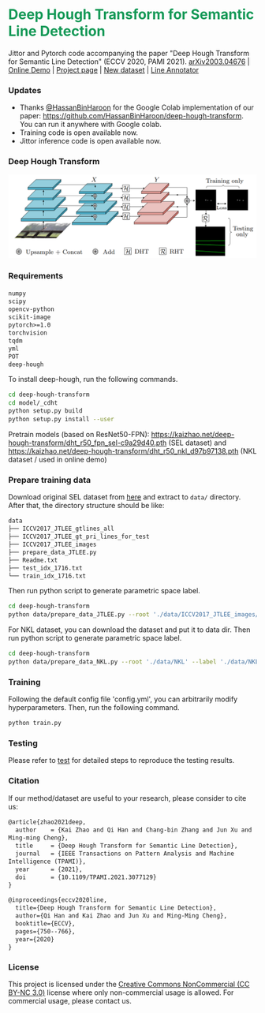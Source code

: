 <h1 style="align: center; color: #159957">Deep Hough Transform for Semantic Line Detection</h1>

Jittor and Pytorch code accompanying the paper "Deep Hough Transform for Semantic Line Detection" (ECCV 2020, PAMI 2021).
[arXiv2003.04676](https://arxiv.org/abs/2003.04676) | [Online Demo](http://mc.nankai.edu.cn/dht) | [Project page](http://mmcheng.net/dhtline) | [New dataset](http://kaizhao.net/nkl) | [Line Annotator](https://github.com/Hanqer/lines-manual-labeling)



### Updates
* Thanks [@HassanBinHaroon](https://github.com/HassanBinHaroon) for the Google Colab implementation of our paper: <https://github.com/HassanBinHaroon/deep-hough-transform>. You can run it anywhere with Google colab.
* Training code is open available now.
* Jittor inference code is open available now.


### Deep Hough Transform
![pipeline](./pipeline.png)

### Requirements
``` 
numpy
scipy
opencv-python
scikit-image
pytorch>=1.0
torchvision
tqdm
yml
POT
deep-hough
```

To install deep-hough, run the following commands.

```sh
cd deep-hough-transform
cd model/_cdht
python setup.py build 
python setup.py install --user
```
Pretrain models (based on ResNet50-FPN): <https://kaizhao.net/deep-hough-transform/dht_r50_fpn_sel-c9a29d40.pth> (SEL dataset) and 
<https://kaizhao.net/deep-hough-transform/dht_r50_nkl_d97b97138.pth> (NKL dataset / used in online demo)

### Prepare training data
Download original SEL dataset from [here](https://mcl.korea.ac.kr/research/Submitted/jtlee_slnet/ICCV2017_JTLEE_dataset.7z) and extract to `data/` directory. After that, the directory structure should be like:
```
data
├── ICCV2017_JTLEE_gtlines_all
├── ICCV2017_JTLEE_gt_pri_lines_for_test
├── ICCV2017_JTLEE_images
├── prepare_data_JTLEE.py
├── Readme.txt
├── test_idx_1716.txt
└── train_idx_1716.txt
```

Then run python script to generate parametric space label.
```sh
cd deep-hough-transform
python data/prepare_data_JTLEE.py --root './data/ICCV2017_JTLEE_images/' --label './data/ICCV2017_JTLEE_gtlines_all' --save-dir './data/training/JTLEE_resize_100_100/' --list './data/training/JTLEE.lst' --prefix 'JTLEE_resize_100_100' --fixsize 400 --numangle 100 --numrho 100
```
For NKL dataset, you can download the dataset and put it to data dir. Then run python script to generate parametric space label.
```sh
cd deep-hough-transform
python data/prepare_data_NKL.py --root './data/NKL' --label './data/NKL' --save-dir './data/training/NKL_resize_100_100' --fixsize 400
```

### Training
Following the default config file 'config.yml', you can arbitrarily modify hyperparameters.
Then, run the following command.
```sh
python train.py
```

### Testing
Please refer to [test](./test.md) for detailed steps to reproduce the testing results.

### Citation
If our method/dataset are useful to your research, please consider to cite us:
```
@article{zhao2021deep,
  author    = {Kai Zhao and Qi Han and Chang-bin Zhang and Jun Xu and Ming-ming Cheng},
  title     = {Deep Hough Transform for Semantic Line Detection},
  journal   = {IEEE Transactions on Pattern Analysis and Machine Intelligence (TPAMI)},
  year      = {2021},
  doi       = {10.1109/TPAMI.2021.3077129}
}
```
```
@inproceedings{eccv2020line,
  title={Deep Hough Transform for Semantic Line Detection},
  author={Qi Han and Kai Zhao and Jun Xu and Ming-Ming Cheng},
  booktitle={ECCV},
  pages={750--766},
  year={2020}
}
```

### License
This project is licensed under the [Creative Commons NonCommercial (CC BY-NC 3.0)](https://creativecommons.org/licenses/by-nc/3.0/) license where only
non-commercial usage is allowed. For commercial usage, please contact us.

